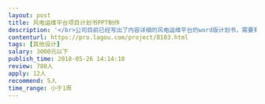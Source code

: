 ```yaml
---                
layout: post       
title: 风电运维平台项目计划书PPT制作           
description: '</br>公司目前已经写出了内容详细的风电运维平台的word版计划书，需要有设计经验和互联网产品工作经验的设计师将word版本的计划书制作成可以展示的PPT。要求是能准确理解我公司项目的内容和特点，并且设计出的作品简洁大方，适合于对政府机关工作人员展示。</br>'     
contenturl: https://pro.lagou.com/project/8103.html      
tags: [其他设计]            
salary: 3000元以下          
publish_time: 2018-05-26 14:14:18         
review: 780人                   
apply: 12人                   
recommend: 5人                   
time_range: 小于1周              
---                 
```

